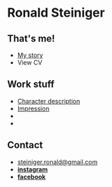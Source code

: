 # Ronald Steiniger

## That's me!

- [My story](https://github.com/RonaldRonno/english-for-designers/blob/main/03-aboutness/index.md)
- View CV

## Work stuff
- [Character description](https://github.com/RonaldRonno/english-for-designers/blob/main/01-character-description/index.md)
- [Impression](https://github.com/RonaldRonno/english-for-designers/blob/main/02-impression/index.md)
-
-

## Contact

- steiniger.ronald@gmail.com
- **[instagram](https://www.instagram.com/ronald_steiniger/)**
- **[facebook](https://www.facebook.com/ronald.steiniger)**

